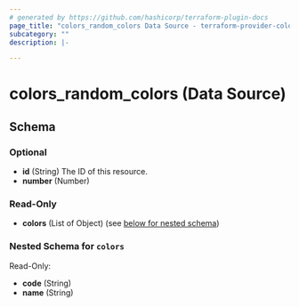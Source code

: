 ```yaml
---
# generated by https://github.com/hashicorp/terraform-plugin-docs
page_title: "colors_random_colors Data Source - terraform-provider-colors"
subcategory: ""
description: |-

---
```


# colors_random_colors (Data Source)





<!-- schema generated by tfplugindocs -->
## Schema

### Optional

- **id** (String) The ID of this resource.
- **number** (Number)

### Read-Only

- **colors** (List of Object) (see [below for nested schema](#nestedatt--colors))

<a id="nestedatt--colors"></a>
### Nested Schema for `colors`

Read-Only:

- **code** (String)
- **name** (String)

